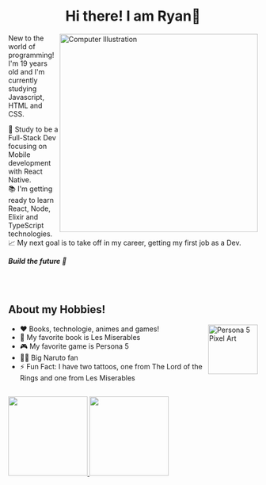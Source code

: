 <h1 align="center">Hi there! I am Ryan👋</h1>

<img src="https://user-images.githubusercontent.com/93164668/142193945-3813ab03-822f-49b0-ae4c-78fa4f58f3ba.png" width="400px" align="right" alt="Computer Illustration">

 New to the world of programming!<br>
 I'm 19 years old and I'm currently studying Javascript, HTML and CSS.<br>
 
🎯 Study to be a Full-Stack Dev focusing on Mobile development with React Native.<br>
📚 I'm getting ready to learn React, Node, Elixir and TypeScript technologies.<br>
📈 My next goal is to take off in my career, getting my first job as a Dev.

**_Build the future 🚀_**

<br><br>
<h2>About my Hobbies!</h2>

<img src="https://user-images.githubusercontent.com/93164668/142421987-c61592ae-46f6-4468-81d7-a3f6c49bda95.gif" alt="Persona 5 Pixel Art" width="100px" align="right">

 - ❤ Books, technologie, animes and games!
 - 📖 My favorite book is Les Miserables
 - 🎮 My favorite game is Persona 5
 - 🐱‍👤 Big Naruto fan
 - ⚡ Fun Fact: I have two tattoos, one from The Lord of the Rings and one from Les Miserables

 ##
 
<div>
  <a href="https://github.com/ryanvgomes">
  <img height="160em" src="https://github-readme-stats.vercel.app/api?username=ryanvgomes&show_icons=true&theme=tokyonight&include_all_commits=true&count_private=true"/>
  <img height="160em" src="https://github-readme-stats.vercel.app/api/top-langs/?username=ryanvgomes&layout=compact&theme=tokyonight"/>
</div>
